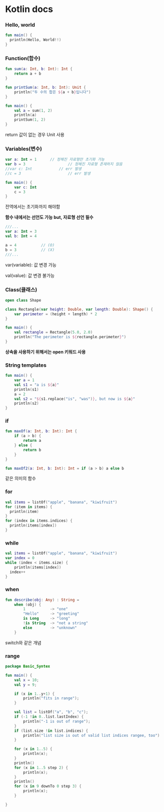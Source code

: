 # Kotlin docs

### Hello, world

```kotlin
fun main() {
  println(Hello, World!!)
}
```



### Function(함수)

```kotlin
fun sum(a: Int, b: Int): Int {
    return a + b
}

fun printSum(a: Int, b: Int): Unit {
    println("두 수의 합은 ${a + b}입니다")
}

fun main() {
    val a = sum(1, 2)
    println(a)
    printSum(1, 2)
}
```

return 값이 없는 경우 Unit 사용



### Variables(변수)

```kotlin
var a: Int = 1		// 정해진 자료형만 초기화 가능
var b = 3					// 정해진 자료형 존재하지 않음
//var c: Int			// err 발생
//c = 3						// err 발생

fun main() {
    var c: Int
    c = 3
}
```

전역에서는 초기화까지 해야함

**함수 내에서는 선언도 가능 but, 자료형 선언 필수**



```kotlin
///...
var a: Int = 3
val b: Int = 4

a = 4			// (O)
b = 3			// (X)
///...
```

var(variable): 값 변경 가능

val(value): 값 변경 불가능



### Class(클래스)

```kotlin
open class Shape

class Rectangle(var height: Double, var length: Double): Shape() {
    var perimeter = (height + length) * 2
}

fun main() {
    val rectangle = Rectangle(5.0, 2.0)
    println("The perimeter is ${rectangle.perimeter}")
}
```

**상속을 사용하기 위해서는 open 키워드 사용**



### String templates

```kotlin
fun main() {
    var a = 1
    val s1 = "a is ${a}"
    println(s1)
    a = 2
    val s2 = "${s1.replace("is", "was")}, but now is ${a}"
    println(s2)
}
```



### if

```kotlin
fun maxOf(a: Int, b: Int): Int {
    if (a > b) {
        return a
    } else {
        return b
    }
}

fun maxOf2(a: Int, b: Int): Int = if (a > b) a else b
```

같은 의미의 함수



### for

```kotlin
val items = listOf("apple", "banana", "kiwifruit")
for (item in items) {
  println(item)
}
for (index in items.indices) {
  println(items[index])
}
```



### while

```kotlin
val items = listOf("apple", "banana", "kiwifruit")
var index = 0
while (index < items.size) {
	println(items[index])
  index++
}
```



### when

```kotlin
fun describe(obj: Any) : String =
    when (obj) {
        1           -> "one"
        "Hello"     -> "greeting"
        is Long     -> "long"
        !is String  -> "not a string"
        else        -> "unknown"
    }
```

switch와 같은 개념



### range

```kotlin
package Basic_Syntex

fun main() {
    val x = 10;
    val y = 9;

    if (x in 1..y+1) {
        println("fits in range");
    }

    val list = listOf("a", "b", "c");
    if (-1 !in 0..list.lastIndex) {
        println("-1 is out of range");
    }
    if (list.size !in list.indices) {
        println("list size is out of valid list indices rangee, too")
    }

    for (x in 1..5) {
        println(x);
    }
    println()
    for (x in 1..5 step 2) {
        println(x);
    }
    println()
    for (x in 9 downTo 0 step 3) {
        println(x);
    }

}
```


